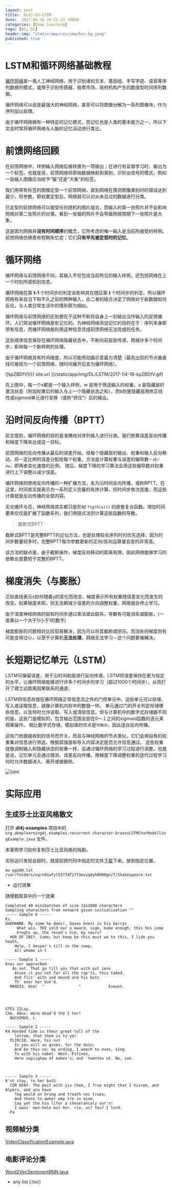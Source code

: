 ```yaml
---
layout: post
title:  DL4j-03-LSTM
date:  2017-04-16 20:21:23 +0800
categories: [Deep Learning]
tags: [AI, DL]
header-img: "static/app/res/img/kon-bg.jpeg"
published: true
---
```


# LSTM和循环网络基础教程

[循环网络](https://deeplearning4j.org/cn/lstm.html)是一类人工神经网络，用于识别诸如文本、基因组、手写字迹、语音等序列数据的模式，或用于识别传感器、股票市场、政府机构产生的数值型时间序列数据。

循环网络可以说是最强大的神经网络，甚至可以将图像分解为一系列图像块，作为序列加以处理。

由于循环网络拥有一种特定的记忆模式，而记忆也是人类的基本能力之一，所以下文会时常将循环网络与人脑的记忆活动进行类比。


# 前馈网络回顾

在前馈网络中，样例输入网络后被转换为一项输出；在进行有监督学习时，输出为一个标签。也就是说，前馈网络将原始数据映射到类别，识别出信号的模式，例如一张输入图像应当给予“猫”还是“大象”的标签。

我们用带有标签的图像定型一个前馈网络，直到网络在猜测图像类别时的错误达到最少。将参数，即权重定型后，网络就可以对从未见过的数据进行分类。

已定型的前馈网络可以接受任何随机的图片组合，而输入的第一张照片并不会影响网络对第二张照片的分类。看到一张猫的照片不会导致网络预期下一张照片是大象。

这是因为网络并**没有时间顺序**的概念，它所考虑的唯一输入是当前所接受的样例。前馈网络仿佛患有短期失忆症；它们**只有早先被定型时的记忆**。


# 循环网络

循环网络与前馈网络不同，其输入不仅包括当前所见的输入样例，还包括网络在上一个时刻所感知到信息。

循环网络在第 **t-1** 个时间步的判定会影响其在随后第 **t** 个时间步的判定。所以循环网络有来自当下和不久之前的两种输入，此二者的结合决定了网络对于新数据如何反应，与人类日常生活中的情形颇为相似。

循环网络与前馈网络的区别便在于这种不断将自身上一刻输出当作输入的反馈循环。人们常说循环网络是有记忆的。为神经网络添加记忆的目的在于：序列本身即带有信息，而循环网络能利用这种信息完成前馈网络无法完成的任务。

这些顺序信息保存在循环网络隐藏状态中，不断向前层层传递，跨越许多个时间步，影响每一个新样例的处理。

由于循环网络具有时间维度，所以可能用动画示意最为清楚（最先出现的节点垂直线可被视为一个前馈网络，随时间展开后变为循环网络）。

![kpZBDfV]({{ site.url }}/static/app/img/DL/LSTM/2017-04-16-kpZBDfV.gif)


在上图中，每一个x都是一个输入样例，w 是用于筛选输入的权重，a 是隐藏层的激活状态（附加权重后的输入与上一个隐藏状态之和），而b则是隐藏层用修正线性或sigmoid单元进行变换（或称“挤压”）后的输出。


# 沿时间反向传播（BPTT）

前文提到，循环网络的目的是准确地对序列输入进行分类。我们依靠误差反向传播和梯度下降来达成这一目标。

前馈网络的反向传播从最后的误差开始，经每个隐藏层的输出、权重和输入反向移动，将一定比例的误差分配给每个权重，方法是计算权重与误差的偏导数`－∂E/∂w`，即两者变化速度的比例。
随后，梯度下降的学习算法会用这些偏导数对权重进行上下调整以减少误差。

循环网络则使用反向传播的一种扩展方法，名为沿时间反向传播，或称BPTT。在这里，时间其实就表示为一系列定义完备的有序计算，将时间步依次连接，而这些计算就是反向传播的全部内容。

无论循环与否，神经网络其实都只是形如 `f(g(h(x)))` 的嵌套复合函数。增加时间要素仅仅是扩展了函数系列，我们用链式法则计算这些函数的导数。

> 截断式BPTT

截断式BPTT是完整BPTT的近似方法，也是处理较长序列时的优先选择，因为时间步数量较多时，完整BPTT每次参数更新的正向/反向运算量会变的非常高。

该方法的缺点是，由于截断操作，梯度反向移动的距离有限，因此网络能够学习的依赖长度要短于完整的BPTT。

# 梯度消失（与膨胀）

正如直线表示x如何随着y的变化而改变，梯度表示所有权重随误差变化而发生的改变。如果梯度未知，则无法朝减少误差的方向调整权重，网络就会停止学习。

由于深度神经网络的层和时间步通过乘法彼此联系，导数有可能消失或膨胀。(一直乘以一个大于1/小于1的数字)

梯度膨胀的问题相对比较容易解决，因为可以将其截断或挤压。而消失的梯度则有可能变得过小，以至于计算机**无法处理**，网络无法学习－这个问题更难解决。

# 长短期记忆单元（LSTM）

LSTM可保留误差，用于沿时间和层进行反向传递。LSTM将误差保持在更为恒定的水平，让循环网络能够进行许多个时间步的学习（超过1000个时间步），从而打开了建立远距离因果联系的通道。

LSTM将信息存放在循环网络正常信息流之外的门控单元中。这些单元可以存储、写入或读取信息，就像计算机内存中的数据一样。
单元通过门的开关判定存储哪些信息，以及何时允许读取、写入或清除信息。但与计算机中的数字式存储器不同的是，这些门是模拟的，包含输出范围全部在0～１之间的sigmoid函数的逐元素相乘操作。
相比数字式存储，模拟值的优点是`可微分`，因此适合反向传播。

这些门依据接收到的信号而开关，而且与神经网络的节点类似，它们会用自有的权重集对信息进行筛选，根据其强度和导入内容决定是否允许信息通过。
这些权重就像调制输入和隐藏状态的权重一样，会通过循环网络的学习过程进行调整。也就是说，记忆单元会通过猜测、误差反向传播、用梯度下降调整权重的迭代过程学习何时允许数据进入、离开或被删除。


![lstm]({{site.url}}/static/app/img/DL/LSTM/2017-04-16-gers_lstm.png)


# 实际应用

## 生成莎士比亚风格散文

打开 **dl4j-examples** 项目中的 `org.deeplearning4j.examples.recurrent.character.GravesLSTMCharModellingExample.java` 文件。

本案例学习如何复制莎士比亚风格的戏剧。

实际运行发现会超时。就提前把代码中指定的文件[下载](https://s3.amazonaws.com/dl4j-distribution/pg100.txt)下来。放到指定位置。

```
mv pg100.txt /var/folders/vq/n01wfyl5377df17f3mvyq4yh0000gn/T/Shakespeare.txt
```

- 运行效果

随便截取其中的一个效果

```
Completed 40 minibatches of size 32x1000 characters
Sampling characters from network given initialization ""
----- Sample 0 -----
Ks.
DHEMANNE. My some he dees!, Gaves knest in his barrys
     What wis. THI yeld our o mward, sige, muke enough, this his come
     Froghs up, the resed's him, my nours?
  HOR OF INIY. Come; but keep be this must we to this, I lide you heath,
    Help, I besper's till in the cowp;
    All whome in t

----- Sample 1 -----
Knes our approcked
   As not. That go till you that with put iens
    Atuse it you not for all the rap'ts, this taked,
    And flit' with and mound and his buts
    Th' ever her buk'd.
  MARDIS. Him!  "               "            Exeunt.




STES IILay.
Che. ADus. Were dead'd the I ter!
  NUCHINUS. L

----- Sample 2 -----
K4 Honded time is theur great tull of the
    lettom, that them is to yer.
  PLIRCIO. Hare, his nut
    Is you will as gives, for the doin;
    And be this ne: my ording, I weach to eves, sing
    To with his nabel- Hesh, Pitines,
    Here xapiighaw of makes's; and 'twentes ut. No, see.

            

----- Sample 3 -----
K'nt stay, to her butS
  COR OFAY. The peit with yis thee, I frue might that I hisrem, and Alpers, and you have
    feg would on brung and treath noc trues;
    And these to awher emp tre in mine.
    Cay yet the hin lifor a cheserancaly our's!
    I waus' men-hele but her. rie, us? You? I lord.
  Pa
```

## 视频帧分类

[VideoClassificationExample.java](https://github.com/deeplearning4j/dl4j-examples/blob/master/dl4j-examples/src/main/java/org/deeplearning4j/examples/recurrent/video/VideoClassificationExample.java)

## 电影评论分类

[Word2VecSentimentRNN.java](https://github.com/deeplearning4j/dl4j-examples/blob/master/dl4j-examples/src/main/java/org/deeplearning4j/examples/recurrent/word2vecsentiment/Word2VecSentimentRNN.java)







* any list
{:toc}






